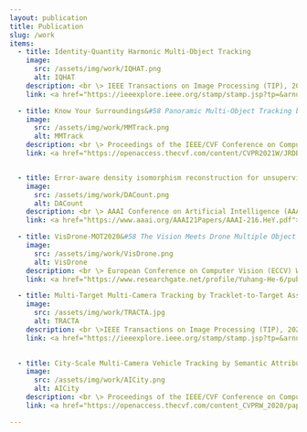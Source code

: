 ```yaml
---
layout: publication
title: Publication
slug: /work
items:  
  - title: Identity-Quantity Harmonic Multi-Object Tracking
    image:
      src: /assets/img/work/IQHAT.png
      alt: IQHAT
    description: <br \> IEEE Transactions on Image Processing (TIP), 2022. <br \> <p><b>Yuhang He</b>, Xing Wei, Xiaopeng Hong, Wei Ke, Yihong Gong</p> 
    link: <a href="https://ieeexplore.ieee.org/stamp/stamp.jsp?tp=&arnumber=9725267">[pdf]</a>   <a href="https://scholar.googleusercontent.com/scholar.bib?q=info:AQJBq5EIF5gJ:scholar.google.com/&output=citation&scisdr=CgXmH6VqEJiNld-GQB0:AAGBfm0AAAAAYlKAWB12LMiRPiaYhFFSmDLJUAWjUzR4&scisig=AAGBfm0AAAAAYlKAWO9gc-JHs4TBqrBonL9Yp3aEO9hz&scisf=4&ct=citation&cd=-1&hl=zh-CN">[bibtex]</a>  <a href="https://motchallenge.net/method/MOT=4967&chl=13">[demo]</a> 

  - title: Know Your Surroundings&#58 Panoramic Multi-Object Tracking by Multimodality Collaboration
    image:
      src: /assets/img/work/MMTrack.png
      alt: MMTrack
    description: <br \> Proceedings of the IEEE/CVF Conference on Computer Vision and Pattern Recognition (CVPR) Workshops, 2021. <br \> <p><b>Yuhang He</b>, Wentao Yu, Jie Han, Xing Wei, Xiaopeng Hong, Yihong Gongg</p>
    link: <a href="https://openaccess.thecvf.com/content/CVPR2021W/JRDB/papers/He_Know_Your_Surroundings_Panoramic_Multi-Object_Tracking_by_Multimodality_Collaboration_CVPRW_2021_paper.pdf">[pdf]</a>   <a href="https://scholar.googleusercontent.com/scholar.bib?q=info:q85IS1L5MyUJ:scholar.google.com/&output=citation&scisdr=CgXmH6VqEJiNld94U08:AAGBfm0AAAAAYlJ-S0-OY1Wg7vJ2DPzTlAg73d2kcMFe&scisig=AAGBfm0AAAAAYlJ-S1VhrQX7onfR8t4lavxzxvq05z-I&scisf=4&ct=citation&cd=-1&hl=zh-CN">[bibtex]</a>   <a href="assets/file/slides/JRDB_2021.pdf">[slide]</a> <a href="https://drive.google.com/file/d/1vGrmE9HLXXXoDFCSIGWmW9vUS3YPxtyh/view?usp=sharing">[talk]</a>  


  - title: Error-aware density isomorphism reconstruction for unsupervised cross-domain crowd counting
    image:
      src: /assets/img/work/DACount.png
      alt: DACount
    description: <br \> AAAI Conference on Artificial Intelligence (AAAI), 2021. <br \> <p><b>Yuhang He</b>, Zhiheng Ma, Xing Wei, Xiaopeng Hong, Wei Ke, Yihong Gong</p>
    link: <a href="https://www.aaai.org/AAAI21Papers/AAAI-216.HeY.pdf">[pdf]</a>  <a href="https://scholar.googleusercontent.com/scholar.bib?q=info:1gLTr7zfwdoJ:scholar.google.com/&output=citation&scisdr=CgXmH6VqEJiNld-GZ4g:AAGBfm0AAAAAYlKAf4jPhzcQhecDQUQ5vJIxjYs3S8q5&.pdfscisig=AAGBfm0AAAAAYlKAf5lZIoWyoiRaP5D1z_LIjg6pSevS&scisf=4&ct=citation&cd=-1&hl=zh-CN">[bibtex]</a>   <a href="https://github.com/GehenHe/EDIREC-Net">[code]</a>  <a href="assets/file/slides/EDIREC-Net.pdf">[slide]</a>

  - title: VisDrone-MOT2020&#58 The Vision Meets Drone Multiple Object Tracking Challenge Results
    image:
      src: /assets/img/work/VisDrone.png
      alt: VisDrone
    description: <br \> European Conference on Computer Vision (ECCV) Workshops, 2020. <br \> <p>Heng Fan, Dawei Du, ..., <b>Yuhang He</b> ..., Zhipeng Luo, Zhizhao Duan</p> 
    link: <a href="https://www.researchgate.net/profile/Yuhang-He-6/publication/348171741_VisDrone-MOT2020_The_Vision_Meets_Drone_Multiple_Object_Tracking_Challenge_Results/links/608a15c0a6fdccaebdf4e22f/VisDrone-MOT2020-The-Vision-Meets-Drone-Multiple-Object-Tracking-Challenge-Results.pdf">[pdf]</a>   <a href="https://scholar.googleusercontent.com/scholar.bib?q=info:RXI_i4aJo0MJ:scholar.google.com/&output=citation&scisdr=CgXmH6VqEJiNld-DCy8:AAGBfm0AAAAAYlKFEy8V7WGbjCffjW_s6bMhSHI395Wt&scisig=AAGBfm0AAAAAYlKFE4HzsiMIAkMQBHpcf4imyXFyZmop&scisf=4&ct=citation&cd=-1&hl=zh-CN">[bibtex]</a>   <a href="assets/file/slides/Visdrone_2020.pdf">[slide]</a>  <a href="https://drive.google.com/file/d/1sH8uJGYu-edWcSUjsiCpinAJvK7jpt7Q/view?usp=sharing">[talk]</a>

  - title: Multi-Target Multi-Camera Tracking by Tracklet-to-Target Assignment
    image:
      src: /assets/img/work/TRACTA.jpg
      alt: TRACTA
    description: <br \>IEEE Transactions on Image Processing (TIP), 2020. <br \> <p><b>Yuhang He</b>, Xing Wei, Xiaopeng Hong*, Weiwei Shi, Yihong Gong</p>
    link: <a href="https://ieeexplore.ieee.org/stamp/stamp.jsp?tp=&arnumber=9042858">[pdf]</a>  <a href="https://scholar.googleusercontent.com/scholar.bib?q=info:4niTbMNSkOwJ:scholar.google.com/&output=citation&scisdr=CgXmH6VqEJiNld-GuyU:AAGBfm0AAAAAYlKAoyVSKztB8HdixFW3jiUREPzhfngq&scisig=AAGBfm0AAAAAYlKAoxDN6DPkfmD871dEiAP-yW9id04m&scisf=4&ct=citation&cd=-1&hl=zh-CN">[bibtex]</a>  <a href="https://github.com/GehenHe/TRACTA">[code]</a> <a href="https://drive.google.com/file/d/1dMR8T70KuhoaqCHCXqrEtavVQ6OS2juE/view?usp=sharing">[demo]</a> 
    

  - title: City-Scale Multi-Camera Vehicle Tracking by Semantic Attribute Parsing and Cross-Camera Tracklet Matching
    image:
      src: /assets/img/work/AICity.png
      alt: AICity
    description: <br \> Proceedings of the IEEE/CVF Conference on Computer Vision and Pattern Recognition (CVPR) Workshops, 2020. <br \> <p><b>Yuhang He</b>, Jie Han, Wentao Yu, Xiaopeng Hong, Xing Wei, Yihong Gong</p>
    link: <a href="https://openaccess.thecvf.com/content_CVPRW_2020/papers/w35/He_City-Scale_Multi-Camera_Vehicle_Tracking_by_Semantic_Attribute_Parsing_and_Cross-Camera_CVPRW_2020_paper.pdf">[pdf]</a>  <a href="https://scholar.googleusercontent.com/scholar.bib?q=info:l9_rZUH2PEoJ:scholar.google.com/&output=citation&scisdr=CgXmH6VqEJiNld9xSS4:AAGBfm0AAAAAYlJ3US6OEBs559-9oip-0UcfMy2XSxlv&scisig=AAGBfm0AAAAAYlJ3USS2FR3W4tmD-Gx_zU6ukOfIixyl&scisf=4&ct=citation&cd=-1&hl=zh-CN">[bibtex]</a> <a href="assets/file/slides/AICity_2020.pdf">[slide]</a> <a href="https://drive.google.com/file/d/1SB_tpI-keevOzECJnUKpQmhONPxIqKME/view?usp=sharing">[talk]</a>  <a href="https://drive.google.com/file/d/1xtXPpoOEzCem_2ofu-s996ANuQHnODDE/view?usp=sharing">[demo]</a>

---
```


<br />
